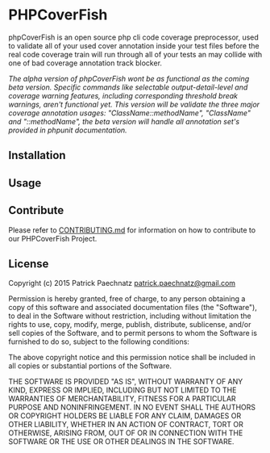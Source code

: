 # PHPCoverFish

phpCoverFish is an open source php cli code coverage preprocessor, used to
validate all of your used cover annotation inside your test files before the
real code coverage train will run through all of your tests an may collide
with one of bad coverage annotation track blocker.

*The alpha version of phpCoverFish wont be as functional as the coming beta version.
Specific commands like selectable output-detail-level and coverage warning features,
including corresponding threshold break warnings, aren't functional yet. This version
will be validate the three major coverage annotation usages: "ClassName::methodName",
"ClassName" and "::methodName", the beta version will handle all annotation set's
provided in phpunit documentation.*

## Installation

## Usage

## Contribute

Please refer to [CONTRIBUTING.md](https://github.com/dunkelfrosch/phpcoverfish/blob/master/CONTRIBUTING.md) 
for information on how to contribute to our PHPCoverFish Project.

## License

Copyright (c) 2015 Patrick Paechnatz <patrick.paechnatz@gmail.com>
                                                                           
Permission is hereby granted,  free of charge,  to any  person obtaining a 
copy of this software and associated documentation files (the "Software"), 
to deal in the Software without restriction,  including without limitation 
the rights to use,  copy, modify, merge, publish,  distribute, sublicense, 
and/or sell copies  of the  Software,  and to permit  persons to whom  the 
Software is furnished to do so, subject to the following conditions:       
                                                                           
The above copyright notice and this permission notice shall be included in 
all copies or substantial portions of the Software.                        
                                                                           
THE SOFTWARE IS PROVIDED "AS IS", WITHOUT WARRANTY OF ANY KIND, EXPRESS OR 
IMPLIED, INCLUDING  BUT NOT  LIMITED TO THE WARRANTIES OF MERCHANTABILITY, 
FITNESS FOR A PARTICULAR  PURPOSE AND  NONINFRINGEMENT.  IN NO EVENT SHALL 
THE AUTHORS OR COPYRIGHT HOLDERS BE LIABLE FOR ANY CLAIM, DAMAGES OR OTHER 
LIABILITY,  WHETHER IN AN ACTION OF CONTRACT,  TORT OR OTHERWISE,  ARISING 
FROM,  OUT OF  OR IN CONNECTION  WITH THE  SOFTWARE  OR THE  USE OR  OTHER 
DEALINGS IN THE SOFTWARE.                                                  
